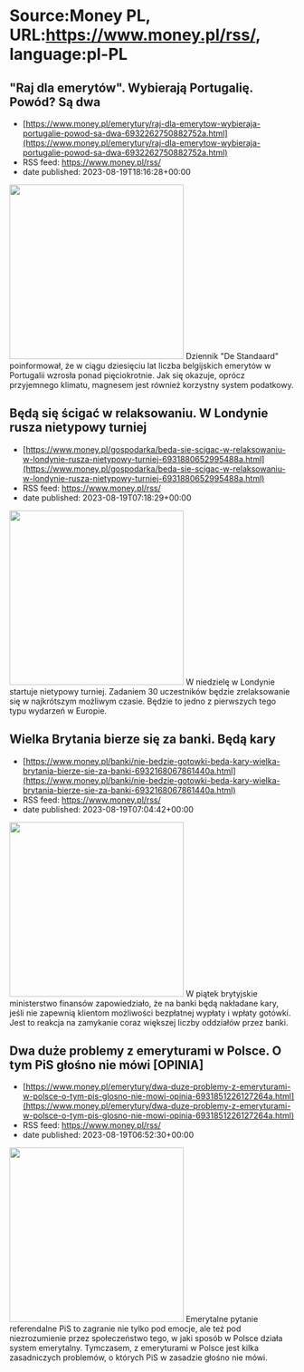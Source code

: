 # Source:Money PL, URL:https://www.money.pl/rss/, language:pl-PL

## "Raj dla emerytów". Wybierają Portugalię. Powód? Są dwa
 - [https://www.money.pl/emerytury/raj-dla-emerytow-wybieraja-portugalie-powod-sa-dwa-6932262750882752a.html](https://www.money.pl/emerytury/raj-dla-emerytow-wybieraja-portugalie-powod-sa-dwa-6932262750882752a.html)
 - RSS feed: https://www.money.pl/rss/
 - date published: 2023-08-19T18:16:28+00:00

<img src="https://i.wpimg.pl/308x/filerepo.grupawp.pl/api/v1/display/embed/bba2c44b-c680-480c-891a-8a20e4c12805" width="308" /> Dziennik "De Standaard" poinformował, że w ciągu dziesięciu lat liczba belgijskich emerytów w Portugalii wzrosła ponad pięciokrotnie. Jak się okazuje, oprócz przyjemnego klimatu, magnesem jest również korzystny system podatkowy.

## Będą się ścigać w relaksowaniu. W Londynie rusza nietypowy turniej
 - [https://www.money.pl/gospodarka/beda-sie-scigac-w-relaksowaniu-w-londynie-rusza-nietypowy-turniej-6931880652995488a.html](https://www.money.pl/gospodarka/beda-sie-scigac-w-relaksowaniu-w-londynie-rusza-nietypowy-turniej-6931880652995488a.html)
 - RSS feed: https://www.money.pl/rss/
 - date published: 2023-08-19T07:18:29+00:00

<img src="https://i.wpimg.pl/308x/filerepo.grupawp.pl/api/v1/display/embed/1ab20499-ba80-4e1e-93a0-93effa4625ff" width="308" /> W niedzielę w Londynie startuje nietypowy turniej. Zadaniem 30 uczestników będzie zrelaksowanie się w najkrótszym możliwym czasie. Będzie to jedno z pierwszych tego typu wydarzeń w Europie.

## Wielka Brytania bierze się za banki. Będą kary
 - [https://www.money.pl/banki/nie-bedzie-gotowki-beda-kary-wielka-brytania-bierze-sie-za-banki-6932168067861440a.html](https://www.money.pl/banki/nie-bedzie-gotowki-beda-kary-wielka-brytania-bierze-sie-za-banki-6932168067861440a.html)
 - RSS feed: https://www.money.pl/rss/
 - date published: 2023-08-19T07:04:42+00:00

<img src="https://i.wpimg.pl/308x/filerepo.grupawp.pl/api/v1/display/embed/2f1f364a-6da8-4a83-8f81-beebd3b1539f" width="308" /> W piątek brytyjskie ministerstwo finansów zapowiedziało, że na banki będą nakładane kary, jeśli nie zapewnią klientom możliwości bezpłatnej wypłaty i wpłaty gotówki. Jest to reakcja na zamykanie coraz większej liczby oddziałów przez banki.

## Dwa duże problemy z emeryturami w Polsce. O tym PiS głośno nie mówi [OPINIA]
 - [https://www.money.pl/emerytury/dwa-duze-problemy-z-emeryturami-w-polsce-o-tym-pis-glosno-nie-mowi-opinia-6931851226127264a.html](https://www.money.pl/emerytury/dwa-duze-problemy-z-emeryturami-w-polsce-o-tym-pis-glosno-nie-mowi-opinia-6931851226127264a.html)
 - RSS feed: https://www.money.pl/rss/
 - date published: 2023-08-19T06:52:30+00:00

<img src="https://i.wpimg.pl/308x/filerepo.grupawp.pl/api/v1/display/embed/a34028b8-239f-4bc3-bc40-60830049e908" width="308" /> Emerytalne pytanie referendalne PiS to zagranie nie tylko pod emocje, ale też pod niezrozumienie przez społeczeństwo tego, w jaki sposób w Polsce działa system emerytalny. Tymczasem, z emeryturami w Polsce jest kilka zasadniczych problemów, o których PiS w zasadzie głośno nie mówi.

